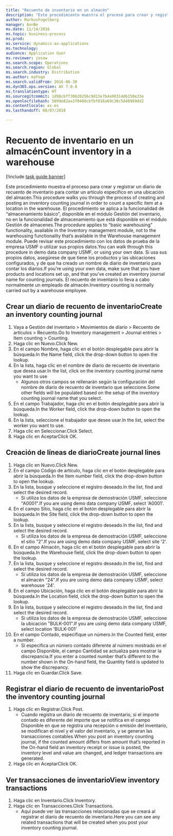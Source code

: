 ```yaml
---
title: "Recuento de inventario en un almacén"
description: "Este procedimiento muestra el proceso para crear y registrar un diario de recuento de inventario para contar un artículo específico en una ubicación del almacén."
author: MarkusFogelberg
manager: AnnBe
ms.date: 11/14/2016
ms.topic: business-process
ms.prod: 
ms.service: dynamics-ax-applications
ms.technology: 
audience: Application User
ms.reviewer: josaw
ms.search.scope: Operations
ms.search.region: Global
ms.search.industry: Distribution
ms.author: mafoge
ms.search.validFrom: 2016-06-30
ms.dyn365.ops.version: AX 7.0.0
ms.translationtype: HT
ms.sourcegitcommit: 1d98cbff30620256c9d13e7b4a90314db150e33e
ms.openlocfilehash: 5099e82aa3f0408cbfbf816a69c38c5d48989dd2
ms.contentlocale: es-es
ms.lasthandoff: 08/07/2018

---
```

# <a name="count-inventory-in-a-warehouse"></a><span data-ttu-id="b3d88-103">Recuento de inventario en un almacén</span><span class="sxs-lookup"><span data-stu-id="b3d88-103">Count inventory in a warehouse</span></span>

[!include [task guide banner](../../includes/task-guide-banner.md)]

<span data-ttu-id="b3d88-104">Este procedimiento muestra el proceso para crear y registrar un diario de recuento de inventario para contar un artículo específico en una ubicación del almacén.</span><span class="sxs-lookup"><span data-stu-id="b3d88-104">This procedure walks you through the process of creating and posting an inventory counting journal in order to count a specific item at a location in the warehouse.</span></span> <span data-ttu-id="b3d88-105">El procedimiento se aplica a la funcionalidad de “almacenamiento básico”, disponible en el módulo Gestión del inventario, no en la funcionalidad de almacenamiento que está disponible en el módulo Gestión de almacenes.</span><span class="sxs-lookup"><span data-stu-id="b3d88-105">The procedure applies to “basic warehousing” functionality, available in the Inventory management module, not to the warehousing functionality that’s available in the Warehouse management module.</span></span> <span data-ttu-id="b3d88-106">Puede revisar este procedimiento con los datos de prueba de la empresa USMF o utilizar sus propios datos.</span><span class="sxs-lookup"><span data-stu-id="b3d88-106">You can walk through this procedure in demo data company USMF, or using your own data.</span></span> <span data-ttu-id="b3d88-107">Si usa sus propios datos, asegúrese de que tiene los productos y las ubicaciones configurados, y de que ha creado un nombre de diario de inventario para contar los diarios.</span><span class="sxs-lookup"><span data-stu-id="b3d88-107">If you’re using your own data, make sure that you have products and locations set up, and that you’ve created an inventory journal name for counting journals.</span></span> <span data-ttu-id="b3d88-108">El recuento de inventario lo lleva a cabo normalmente un empleado de almacén.</span><span class="sxs-lookup"><span data-stu-id="b3d88-108">Inventory counting is normally carried out by a warehouse employee.</span></span>


## <a name="create-an-inventory-counting-journal"></a><span data-ttu-id="b3d88-109">Crear un diario de recuento de inventario</span><span class="sxs-lookup"><span data-stu-id="b3d88-109">Create an inventory counting journal</span></span>
1. <span data-ttu-id="b3d88-110">Vaya a Gestión del inventario > Movimientos de diario > Recuento de artículos > Recuento.</span><span class="sxs-lookup"><span data-stu-id="b3d88-110">Go to Inventory management > Journal entries > Item counting > Counting.</span></span>
2. <span data-ttu-id="b3d88-111">Haga clic en Nuevo.</span><span class="sxs-lookup"><span data-stu-id="b3d88-111">Click New.</span></span>
3. <span data-ttu-id="b3d88-112">En el campo Nombre, haga clic en el botón desplegable para abrir la búsqueda.</span><span class="sxs-lookup"><span data-stu-id="b3d88-112">In the Name field, click the drop-down button to open the lookup.</span></span>
4. <span data-ttu-id="b3d88-113">En la lista, haga clic en el nombre de diario de recuento de inventario que desea usar.</span><span class="sxs-lookup"><span data-stu-id="b3d88-113">In the list, click on the inventory counting journal name you want to use</span></span>
    * <span data-ttu-id="b3d88-114">Algunos otros campos se rellenarán según la configuración del nombre de diario de recuento de inventario que seleccione.</span><span class="sxs-lookup"><span data-stu-id="b3d88-114">Some other fields will be populated based on the setup of the inventory counting journal name that you select.</span></span>  
5. <span data-ttu-id="b3d88-115">En el campo Trabajador, haga clic en el botón desplegable para abrir la búsqueda.</span><span class="sxs-lookup"><span data-stu-id="b3d88-115">In the Worker field, click the drop-down button to open the lookup.</span></span>
6. <span data-ttu-id="b3d88-116">En la lista, seleccione el trabajador que desee usar.</span><span class="sxs-lookup"><span data-stu-id="b3d88-116">In the list, select the worker you want to use.</span></span>
7. <span data-ttu-id="b3d88-117">Haga clic en Seleccionar.</span><span class="sxs-lookup"><span data-stu-id="b3d88-117">Click Select.</span></span>
8. <span data-ttu-id="b3d88-118">Haga clic en Aceptar</span><span class="sxs-lookup"><span data-stu-id="b3d88-118">Click OK.</span></span>

## <a name="create-journal-lines"></a><span data-ttu-id="b3d88-119">Creación de líneas de diario</span><span class="sxs-lookup"><span data-stu-id="b3d88-119">Create journal lines</span></span>
1. <span data-ttu-id="b3d88-120">Haga clic en Nuevo.</span><span class="sxs-lookup"><span data-stu-id="b3d88-120">Click New.</span></span>
2. <span data-ttu-id="b3d88-121">En el campo Código de artículo, haga clic en el botón desplegable para abrir la búsqueda.</span><span class="sxs-lookup"><span data-stu-id="b3d88-121">In the Item number field, click the drop-down button to open the lookup.</span></span>
3. <span data-ttu-id="b3d88-122">En la lista, busque y seleccione el registro deseado.</span><span class="sxs-lookup"><span data-stu-id="b3d88-122">In the list, find and select the desired record.</span></span>
    * <span data-ttu-id="b3d88-123">Si utiliza los datos de la empresa de demostración USMF, seleccione "A0001".</span><span class="sxs-lookup"><span data-stu-id="b3d88-123">If you are using demo data company USMF, select 'A0001'.</span></span>  
4. <span data-ttu-id="b3d88-124">En el campo Sitio, haga clic en el botón desplegable para abrir la búsqueda.</span><span class="sxs-lookup"><span data-stu-id="b3d88-124">In the Site field, click the drop-down button to open the lookup.</span></span>
5. <span data-ttu-id="b3d88-125">En la lista, busque y seleccione el registro deseado.</span><span class="sxs-lookup"><span data-stu-id="b3d88-125">In the list, find and select the desired record.</span></span>
    * <span data-ttu-id="b3d88-126">Si utiliza los datos de la empresa de demostración USMF, seleccione el sitio "2".</span><span class="sxs-lookup"><span data-stu-id="b3d88-126">If you are using demo data company USMF, select site '2'.</span></span>  
6. <span data-ttu-id="b3d88-127">En el campo Almacén, haga clic en el botón desplegable para abrir la búsqueda.</span><span class="sxs-lookup"><span data-stu-id="b3d88-127">In the Warehouse field, click the drop-down button to open the lookup.</span></span>
7. <span data-ttu-id="b3d88-128">En la lista, busque y seleccione el registro deseado.</span><span class="sxs-lookup"><span data-stu-id="b3d88-128">In the list, find and select the desired record.</span></span>
    * <span data-ttu-id="b3d88-129">Si utiliza los datos de la empresa de demostración USMF, seleccione el almacén "24".</span><span class="sxs-lookup"><span data-stu-id="b3d88-129">If you are using demo data company USMF, select warehouse '24'.</span></span>  
8. <span data-ttu-id="b3d88-130">En el campo Ubicación, haga clic en el botón desplegable para abrir la búsqueda.</span><span class="sxs-lookup"><span data-stu-id="b3d88-130">In the Location field, click the drop-down button to open the lookup.</span></span>
9. <span data-ttu-id="b3d88-131">En la lista, busque y seleccione el registro deseado.</span><span class="sxs-lookup"><span data-stu-id="b3d88-131">In the list, find and select the desired record.</span></span>
    * <span data-ttu-id="b3d88-132">Si utiliza los datos de la empresa de demostración USMF, seleccione la ubicación "BULK-001".</span><span class="sxs-lookup"><span data-stu-id="b3d88-132">If you are using demo data company USMF, select location 'BULK-001'</span></span>  
10. <span data-ttu-id="b3d88-133">En el campo Contado, especifique un número.</span><span class="sxs-lookup"><span data-stu-id="b3d88-133">In the Counted field, enter a number.</span></span>
    * <span data-ttu-id="b3d88-134">Si especifica un número contado diferente al número mostrado en el campo Disponible, el campo Cantidad se actualiza para mostrar la discrepancia.</span><span class="sxs-lookup"><span data-stu-id="b3d88-134">If you enter a counted number that’s different to the number shown in the On-hand field, the Quantity field is updated to show the discrepancy.</span></span>  
11. <span data-ttu-id="b3d88-135">Haga clic en Guardar.</span><span class="sxs-lookup"><span data-stu-id="b3d88-135">Click Save.</span></span>

## <a name="post-the-inventory-counting-journal"></a><span data-ttu-id="b3d88-136">Registrar el diario de recuento de inventario</span><span class="sxs-lookup"><span data-stu-id="b3d88-136">Post the inventory counting journal</span></span>
1. <span data-ttu-id="b3d88-137">Haga clic en Registrar.</span><span class="sxs-lookup"><span data-stu-id="b3d88-137">Click Post.</span></span>
    * <span data-ttu-id="b3d88-138">Cuando registra un diario de recuento de inventario, si el importe contado es diferente del importe que se notifica en el campo Disponible en que se registra una recepción o emisión del inventario, se modifican el nivel y el valor del inventario, y se generan las transacciones contables.</span><span class="sxs-lookup"><span data-stu-id="b3d88-138">When you post an inventory counting journal, if the counted amount differs from amount that’s reported in the On-hand field an inventory receipt or issue is posted, the inventory level and value are changed, and ledger transactions are generated.</span></span>  
2. <span data-ttu-id="b3d88-139">Haga clic en Aceptar</span><span class="sxs-lookup"><span data-stu-id="b3d88-139">Click OK.</span></span>

## <a name="view-inventory-transactions"></a><span data-ttu-id="b3d88-140">Ver transacciones de inventario</span><span class="sxs-lookup"><span data-stu-id="b3d88-140">View inventory transactions</span></span>
1. <span data-ttu-id="b3d88-141">Haga clic en Inventario.</span><span class="sxs-lookup"><span data-stu-id="b3d88-141">Click Inventory.</span></span>
2. <span data-ttu-id="b3d88-142">Haga clic en Transacciones.</span><span class="sxs-lookup"><span data-stu-id="b3d88-142">Click Transactions.</span></span>
    * <span data-ttu-id="b3d88-143">Aquí puede ver las transacciones relacionadas que se creará al registrar el diario de recuento de inventario.</span><span class="sxs-lookup"><span data-stu-id="b3d88-143">Here you can see any related transactions that will be created when you post your inventory counting journal.</span></span>   

